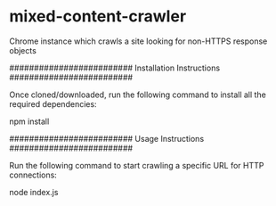 # mixed-content-crawler
Chrome instance which crawls a site looking for non-HTTPS response objects

#########################
Installation Instructions
#########################

Once cloned/downloaded, run the following command to install all the required dependencies:

npm install

#########################
Usage Instructions
#########################

Run the following command to start crawling a specific URL for HTTP connections:

node index.js <URL>
